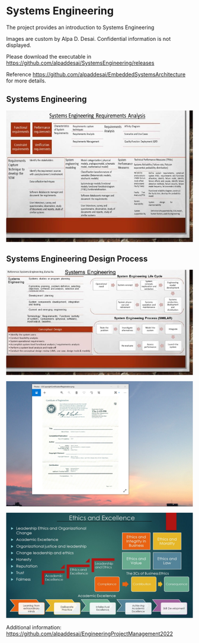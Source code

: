 # Systems Engineering

The project provides an introduction to Systems Engineering

Images are custom by Alpa D. Desai. Confidential information is not displayed.

Please download the executable in https://github.com/alpaddesai/SystemsEngineering/releases

Reference https://github.com/alpaddesai/EmbeddedSystemsArchitecture for more details.

## Systems Engineering
![image](DesignProcessImage2.jpg)

## Systems Engineering Design Process
![image](DesignProcessImage1.jpg)

![image](USCopyrightCertificate.png)

![image](Ethics.jpg)

Additional information: https://github.com/alpaddesai/EngineeringProjectManagement2022
